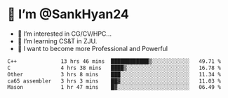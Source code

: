 # 👋 I’m @SankHyan24

- 👀 I’m interested in CG/CV/HPC...
- 🌱 I’m learning CS&T in ZJU.
- 💞️ I want to become more Professional and Powerful


<!---
SankHyan24/SankHyan24 is a ✨ special ✨ repository because its `README.md` (this file) appears on your GitHub profile.
You can click the Preview link to take a look at your changes.
--->
<!--START_SECTION:waka-->

```txt
C++              13 hrs 46 mins  ████████████▒░░░░░░░░░░░░   49.71 %
C                4 hrs 38 mins   ████▒░░░░░░░░░░░░░░░░░░░░   16.78 %
Other            3 hrs 8 mins    ███░░░░░░░░░░░░░░░░░░░░░░   11.34 %
ca65 assembler   3 hrs 3 mins    ██▓░░░░░░░░░░░░░░░░░░░░░░   11.03 %
Mason            1 hr 47 mins    █▓░░░░░░░░░░░░░░░░░░░░░░░   06.49 %
```

<!--END_SECTION:waka-->
